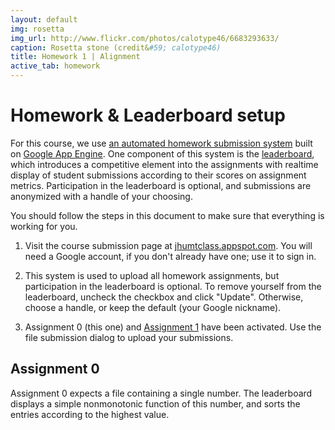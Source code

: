 ```yaml
---
layout: default
img: rosetta
img_url: http://www.flickr.com/photos/calotype46/6683293633/
caption: Rosetta stone (credit&#59; calotype46)
title: Homework 1 | Alignment
active_tab: homework
---
```


Homework & Leaderboard setup
=============================================================

For this course, we use [an automated homework submission system](http://jhumtclass.appspot.com)
built on [Google App Engine](https://appengine.google.com). One component of this system is the
[leaderboard](leaderboard.html), which introduces a competitive element into the assignments with
realtime display of student submissions according to their scores on assignment
metrics. Participation in the leaderboard is optional, and submissions are anonymized with a handle
of your choosing.

You should follow the steps in this document to make sure that everything is working for you.

1. Visit the course submission page at [jhumtclass.appspot.com](http://jhumtclass.appspot.com). You
will need a Google account, if you don't already have one; use it to sign in.

2. This system is used to upload all homework assignments, but participation in the leaderboard is
optional. To remove yourself from the leaderboard, uncheck the checkbox and click
"Update". Otherwise, choose a handle, or keep the default (your Google nickname).

3. Assignment 0 (this one) and [Assignment 1](hw1.html) have been activated. Use the file submission
dialog to upload your submissions. 

## Assignment 0

Assignment 0 expects a file containing a single number. The leaderboard displays a simple
nonmonotonic function of this number, and sorts the entries according to the highest value.

